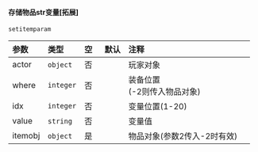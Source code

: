#### 存储物品str变量[拓展]

`setitemparam`

| 参数    | 类型      | 空   | 默认 | 注释                           |
| :------ | :-------- | :--- | :--- | :----------------------------- |
| actor   | `object`  | 否   |      | 玩家对象                       |
| where   | `integer` | 否   |      | 装备位置<br />(-2则传入物品对象) |
| idx     | `integer` | 否   |      | 变量位置(1-20)                 |
| value   | `string`  | 否   |      | 变量值                         |
| itemobj | `object`  | 是   |      | 物品对象(参数2传入-2时有效)    |


